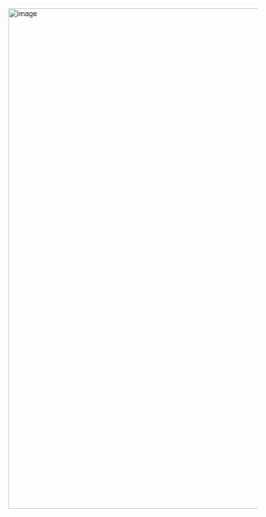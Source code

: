 <img width="1677" height="1009" alt="image" src="https://github.com/user-attachments/assets/bfde73c8-7e74-46c3-b414-e8de3e6c06ac" />
